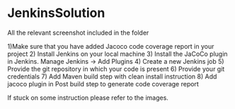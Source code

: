 # JenkinsSolution
All the relevant screenshot included in the folder

1)Make sure that you have added Jacoco code coverage report in your project
2) Install Jenkins on your local machine
3) Install the JaCoCo plugin in Jenkins. Manage Jenkins -> Add Plugins
4) Create a new Jenkins job
5) Provide the git repository in which your code is present 
6) Provide your git credentials
7) Add Maven build step with clean install instruction
8) Add jacoco plugin in Post build step to generate code coverage report

If stuck on some instruction please refer to the images.

